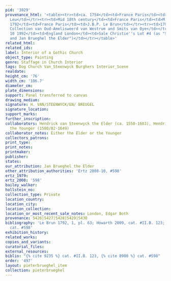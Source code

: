```yaml
---
pid: '3829'
provenance_html: '<table><tr><td>ca. 1754</td><td>France Paris</td><td>Probably Le
  Leu</td></tr><tr><td>Mid 18th century</td><td>France Paris</td><td>M. de la Bauxière</td></tr><tr><td>Before
  1792</td><td>France Paris</td><td>J.B.P. Le Brun</td></tr><tr><td>1792 to 1966</td><td>Netherlands</td><td>Regout
  Collection van Oud-Amelisweerd van Westrum and Smits van Oye</td></tr><tr><td>Jul
  10 1992</td><td>England London</td><td>Sale Christie''s Lot #4 (as "Steenwyck II
  and Jan Brueghel the Elder")</td></tr></table>'
related_html:
related_ids:
label: Interior of a Gothic Church
object_type: Painting
genre: Staffage in Church Interior
tags: Dog Church Van_Steenwyck Burghers Interior_Scene
realdate:
height_cm: '76'
width_cm: '106.7'
diameter_cm:
plate_dimensions:
support: Panel transferred to canvas
drawing_medium:
signature: H. VAN/STEENWYCK/EN/ BREUGEL
signature_location:
support_marks:
further_inscription:
collaborators: Hendrick van Steenwyck the Elder (ca. 1550-1603), Hendrick van Steenwyck
  the Younger (1580/82-1649)
collaborator_notes: Either the Elder or the Younger
collectors_patrons:
print_type:
print_notes:
printmaker:
publisher:
states:
our_attribution: Jan Brueghel the Elder
other_attribution_authorities: 'Ertz 2008-10, #598'
ertz_1979:
ertz_2008: '598'
bailey_walker:
hollstein_no:
collection_type: Private
location_country:
location_city:
location_collection:
location_or_most_recent_sale_notes: London, Edgar Both
provenance: 5426|5427|5428|5429|5430
bibliography: 'Le Brun 1792, 1, pl. 63; Howarth 2009, cat. #II.B. 123; Ertz 2008-10,
  cat. #598'
exhibition_history:
related_works:
copies_and_variants:
curatorial_files:
external_resources:
biblio: "{% cite 9235 %} cat. #II.B. 123, {% cite 8900 %} cat. #598"
order: '497'
layout: pieterbrueghel_item
collection: pieterbrueghel
---
```

